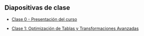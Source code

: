 
<!-- README.md is generated from README.Rmd. Please edit that file -->

<!-- badges: start -->

<!-- badges: end -->

## Diapositivas de clase

- [Clase 0 - Presentación del
  curso](https://estacion-r.github.io/dominando_r/clase-0-puestsa_a_punto/clase-0-puestsa_a_punto.html#/title-slide)

- [Clase 1: Optimización de Tablas y Transformaciones
  Avanzadas](https://estacion-r.github.io/dominando_r/clase_1_pivoteo/clase-1-pivoteo_de_tablas.html#/title-slide)
